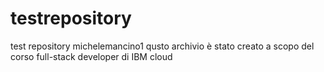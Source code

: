 # testrepository
test repository michelemancino1
qusto archivio è stato creato a scopo del corso full-stack developer di IBM cloud
